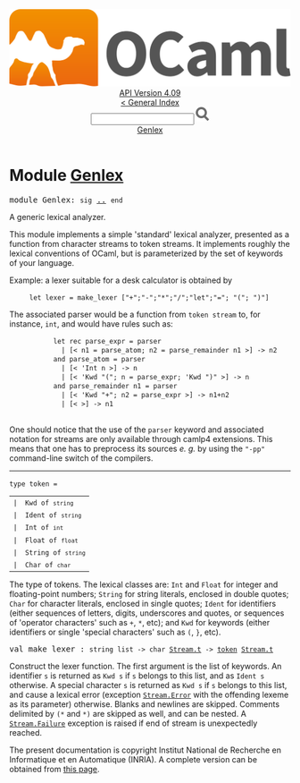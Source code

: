 <!-- ((! set title API !)) ((! set documentation !)) ((! set api !)) ((! set nobreadcrumb !)) -->
<div class="api"><header><nav class="toc brand"><a class="brand" href="https://ocaml.org/"><img src="colour-logo-gray.svg" class="svg" alt="OCaml"></a></nav><nav class="toc"><div class="toc_version"><a href="/docs" id="version-select">API Version 4.09</a></div><a href="index.html">&lt; General Index</a><div class="api_search"><input type="text" name="apisearch" id="api_search" oninput="mySearch(false);" onkeypress="this.oninput();" onclick="this.oninput();" onpaste="this.oninput();">
<img src="search_icon.svg" alt="Search" class="svg" onclick="mySearch(false)"></div>
<div id="search_results"></div><div class="toc_title"><a href="#top">Genlex</a></div><ul></ul></nav></header>

<h1>Module <a href="type_Genlex.html">Genlex</a></h1>

<pre><span id="MODULEGenlex"><span class="keyword">module</span> Genlex</span>: <code class="code"><span class="keyword">sig</span></code> <a href="Genlex.html">..</a> <code class="code"><span class="keyword">end</span></code></pre><div class="info module top">
<div class="info-desc">
<p>A generic lexical analyzer.</p>

<p>This module implements a simple 'standard' lexical analyzer, presented
   as a function from character streams to token streams. It implements
   roughly the lexical conventions of OCaml, but is parameterized by the
   set of keywords of your language.</p>

<p>Example: a lexer suitable for a desk calculator is obtained by</p>
<pre class="codepre"><code class="code">     <span class="keyword">let</span> lexer = make_lexer [<span class="string">"+"</span>;<span class="string">"-"</span>;<span class="string">"*"</span>;<span class="string">"/"</span>;<span class="string">"let"</span>;<span class="string">"="</span>; <span class="string">"("</span>; <span class="string">")"</span>]  </code></pre>
<p>The associated parser would be a function from <code class="code">token&nbsp;stream</code>
   to, for instance, <code class="code">int</code>, and would have rules such as:</p>

<pre class="codepre"><code class="code">           <span class="keyword">let</span> <span class="keyword">rec</span> parse_expr = <span class="keyword">parser</span>
             <span class="keywordsign">|</span> [&lt; n1 = parse_atom; n2 = parse_remainder n1 &gt;] <span class="keywordsign">-&gt;</span> n2
           <span class="keyword">and</span> parse_atom = <span class="keyword">parser</span>
             <span class="keywordsign">|</span> [&lt; <span class="keywordsign">'</span><span class="constructor">Int</span> n &gt;] <span class="keywordsign">-&gt;</span> n
             <span class="keywordsign">|</span> [&lt; <span class="keywordsign">'</span><span class="constructor">Kwd</span> <span class="string">"("</span>; n = parse_expr; <span class="keywordsign">'</span><span class="constructor">Kwd</span> <span class="string">")"</span> &gt;] <span class="keywordsign">-&gt;</span> n
           <span class="keyword">and</span> parse_remainder n1 = <span class="keyword">parser</span>
             <span class="keywordsign">|</span> [&lt; <span class="keywordsign">'</span><span class="constructor">Kwd</span> <span class="string">"+"</span>; n2 = parse_expr &gt;] <span class="keywordsign">-&gt;</span> n1+n2
             <span class="keywordsign">|</span> [&lt; &gt;] <span class="keywordsign">-&gt;</span> n1
   </code></pre>
<p>One should notice that the use of the <code class="code"><span class="keyword">parser</span></code> keyword and associated
   notation for streams are only available through camlp4 extensions. This
   means that one has to preprocess its sources <i>e. g.</i> by using the
   <code class="code"><span class="string">"-pp"</span></code> command-line switch of the compilers.</p>
</div>
</div>
<hr width="100%">

<pre><code><span id="TYPEtoken"><span class="keyword">type</span> <code class="type"></code>token</span> = </code></pre><table class="typetable">
<tbody><tr>
<td align="left" valign="top">
<code><span class="keyword">|</span></code></td>
<td align="left" valign="top">
<code><span id="TYPEELTtoken.Kwd"><span class="constructor">Kwd</span></span> <span class="keyword">of</span> <code class="type">string</code></code></td>

</tr>
<tr>
<td align="left" valign="top">
<code><span class="keyword">|</span></code></td>
<td align="left" valign="top">
<code><span id="TYPEELTtoken.Ident"><span class="constructor">Ident</span></span> <span class="keyword">of</span> <code class="type">string</code></code></td>

</tr>
<tr>
<td align="left" valign="top">
<code><span class="keyword">|</span></code></td>
<td align="left" valign="top">
<code><span id="TYPEELTtoken.Int"><span class="constructor">Int</span></span> <span class="keyword">of</span> <code class="type">int</code></code></td>

</tr>
<tr>
<td align="left" valign="top">
<code><span class="keyword">|</span></code></td>
<td align="left" valign="top">
<code><span id="TYPEELTtoken.Float"><span class="constructor">Float</span></span> <span class="keyword">of</span> <code class="type">float</code></code></td>

</tr>
<tr>
<td align="left" valign="top">
<code><span class="keyword">|</span></code></td>
<td align="left" valign="top">
<code><span id="TYPEELTtoken.String"><span class="constructor">String</span></span> <span class="keyword">of</span> <code class="type">string</code></code></td>

</tr>
<tr>
<td align="left" valign="top">
<code><span class="keyword">|</span></code></td>
<td align="left" valign="top">
<code><span id="TYPEELTtoken.Char"><span class="constructor">Char</span></span> <span class="keyword">of</span> <code class="type">char</code></code></td>

</tr></tbody></table>

<div class="info ">
<div class="info-desc">
<p>The type of tokens. The lexical classes are: <code class="code"><span class="constructor">Int</span></code> and <code class="code"><span class="constructor">Float</span></code>
   for integer and floating-point numbers; <code class="code"><span class="constructor">String</span></code> for
   string literals, enclosed in double quotes; <code class="code"><span class="constructor">Char</span></code> for
   character literals, enclosed in single quotes; <code class="code"><span class="constructor">Ident</span></code> for
   identifiers (either sequences of letters, digits, underscores
   and quotes, or sequences of 'operator characters' such as
   <code class="code">+</code>, <code class="code">*</code>, etc); and <code class="code"><span class="constructor">Kwd</span></code> for keywords (either identifiers or
   single 'special characters' such as <code class="code">(</code>, <code class="code">}</code>, etc).</p>
</div>
</div>


<pre><span id="VALmake_lexer"><span class="keyword">val</span> make_lexer</span> : <code class="type">string list -&gt; char <a href="Stream.html#TYPEt">Stream.t</a> -&gt; <a href="Genlex.html#TYPEtoken">token</a> <a href="Stream.html#TYPEt">Stream.t</a></code></pre><div class="info ">
<div class="info-desc">
<p>Construct the lexer function. The first argument is the list of
   keywords. An identifier <code class="code">s</code> is returned as <code class="code"><span class="constructor">Kwd</span>&nbsp;s</code> if <code class="code">s</code>
   belongs to this list, and as <code class="code"><span class="constructor">Ident</span>&nbsp;s</code> otherwise.
   A special character <code class="code">s</code> is returned as <code class="code"><span class="constructor">Kwd</span>&nbsp;s</code> if <code class="code">s</code>
   belongs to this list, and cause a lexical error (exception
   <a href="Stream.html#EXCEPTIONError"><code class="code"><span class="constructor">Stream</span>.<span class="constructor">Error</span></code></a> with the offending lexeme as its parameter) otherwise.
   Blanks and newlines are skipped. Comments delimited by <code class="code">(*</code> and <code class="code">*)</code>
   are skipped as well, and can be nested. A <a href="Stream.html#EXCEPTIONFailure"><code class="code"><span class="constructor">Stream</span>.<span class="constructor">Failure</span></code></a> exception
   is raised if end of stream is unexpectedly reached.</p>
</div>
</div>

<div class="copyright">The present documentation is copyright Institut National de Recherche en Informatique et en Automatique (INRIA). A complete version can be obtained from <a href="http://caml.inria.fr/pub/docs/manual-ocaml/">this page</a>.</div></div>